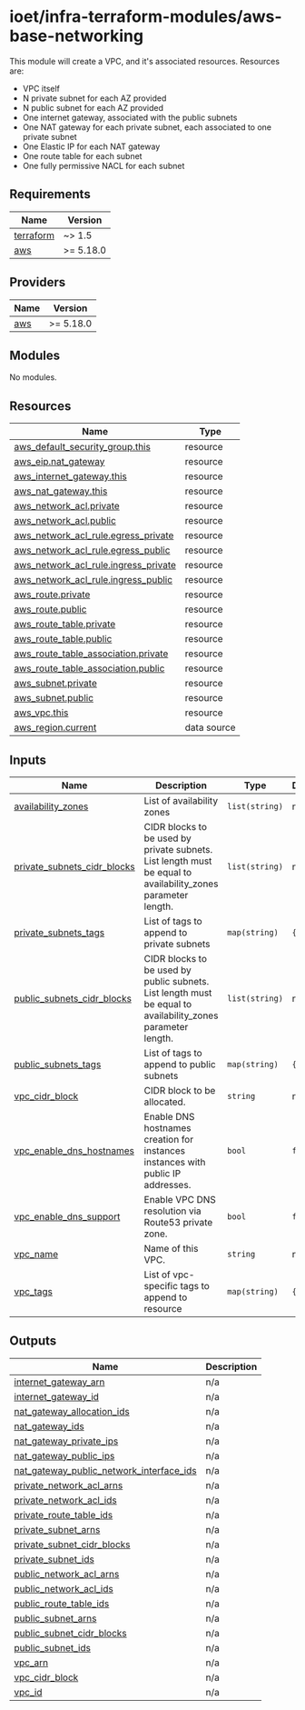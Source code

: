 <!-- BEGIN_TF_DOCS -->
# ioet/infra-terraform-modules/aws-base-networking

This module will create a VPC, and it's associated resources. Resources are:

- VPC itself
- N private subnet for each AZ provided
- N public subnet for each AZ provided
- One internet gateway, associated with the public subnets
- One NAT gateway for each private subnet, each associated to one private subnet
- One Elastic IP for each NAT gateway
- One route table for each subnet
- One fully permissive NACL for each subnet

## Requirements

| Name | Version |
|------|---------|
| <a name="requirement_terraform"></a> [terraform](#requirement\_terraform) | ~> 1.5 |
| <a name="requirement_aws"></a> [aws](#requirement\_aws) | >= 5.18.0 |

## Providers

| Name | Version |
|------|---------|
| <a name="provider_aws"></a> [aws](#provider\_aws) | >= 5.18.0 |

## Modules

No modules.

## Resources

| Name | Type |
|------|------|
| [aws_default_security_group.this](https://registry.terraform.io/providers/hashicorp/aws/latest/docs/resources/default_security_group) | resource |
| [aws_eip.nat_gateway](https://registry.terraform.io/providers/hashicorp/aws/latest/docs/resources/eip) | resource |
| [aws_internet_gateway.this](https://registry.terraform.io/providers/hashicorp/aws/latest/docs/resources/internet_gateway) | resource |
| [aws_nat_gateway.this](https://registry.terraform.io/providers/hashicorp/aws/latest/docs/resources/nat_gateway) | resource |
| [aws_network_acl.private](https://registry.terraform.io/providers/hashicorp/aws/latest/docs/resources/network_acl) | resource |
| [aws_network_acl.public](https://registry.terraform.io/providers/hashicorp/aws/latest/docs/resources/network_acl) | resource |
| [aws_network_acl_rule.egress_private](https://registry.terraform.io/providers/hashicorp/aws/latest/docs/resources/network_acl_rule) | resource |
| [aws_network_acl_rule.egress_public](https://registry.terraform.io/providers/hashicorp/aws/latest/docs/resources/network_acl_rule) | resource |
| [aws_network_acl_rule.ingress_private](https://registry.terraform.io/providers/hashicorp/aws/latest/docs/resources/network_acl_rule) | resource |
| [aws_network_acl_rule.ingress_public](https://registry.terraform.io/providers/hashicorp/aws/latest/docs/resources/network_acl_rule) | resource |
| [aws_route.private](https://registry.terraform.io/providers/hashicorp/aws/latest/docs/resources/route) | resource |
| [aws_route.public](https://registry.terraform.io/providers/hashicorp/aws/latest/docs/resources/route) | resource |
| [aws_route_table.private](https://registry.terraform.io/providers/hashicorp/aws/latest/docs/resources/route_table) | resource |
| [aws_route_table.public](https://registry.terraform.io/providers/hashicorp/aws/latest/docs/resources/route_table) | resource |
| [aws_route_table_association.private](https://registry.terraform.io/providers/hashicorp/aws/latest/docs/resources/route_table_association) | resource |
| [aws_route_table_association.public](https://registry.terraform.io/providers/hashicorp/aws/latest/docs/resources/route_table_association) | resource |
| [aws_subnet.private](https://registry.terraform.io/providers/hashicorp/aws/latest/docs/resources/subnet) | resource |
| [aws_subnet.public](https://registry.terraform.io/providers/hashicorp/aws/latest/docs/resources/subnet) | resource |
| [aws_vpc.this](https://registry.terraform.io/providers/hashicorp/aws/latest/docs/resources/vpc) | resource |
| [aws_region.current](https://registry.terraform.io/providers/hashicorp/aws/latest/docs/data-sources/region) | data source |

## Inputs

| Name | Description | Type | Default | Required |
|------|-------------|------|---------|:--------:|
| <a name="input_availability_zones"></a> [availability\_zones](#input\_availability\_zones) | List of availability zones | `list(string)` | n/a | yes |
| <a name="input_private_subnets_cidr_blocks"></a> [private\_subnets\_cidr\_blocks](#input\_private\_subnets\_cidr\_blocks) | CIDR blocks to be used by private subnets. List length must be equal to availability\_zones parameter length. | `list(string)` | n/a | yes |
| <a name="input_private_subnets_tags"></a> [private\_subnets\_tags](#input\_private\_subnets\_tags) | List of tags to append to private subnets | `map(string)` | `{}` | no |
| <a name="input_public_subnets_cidr_blocks"></a> [public\_subnets\_cidr\_blocks](#input\_public\_subnets\_cidr\_blocks) | CIDR blocks to be used by public subnets. List length must be equal to availability\_zones parameter length. | `list(string)` | n/a | yes |
| <a name="input_public_subnets_tags"></a> [public\_subnets\_tags](#input\_public\_subnets\_tags) | List of tags to append to public subnets | `map(string)` | `{}` | no |
| <a name="input_vpc_cidr_block"></a> [vpc\_cidr\_block](#input\_vpc\_cidr\_block) | CIDR block to be allocated. | `string` | n/a | yes |
| <a name="input_vpc_enable_dns_hostnames"></a> [vpc\_enable\_dns\_hostnames](#input\_vpc\_enable\_dns\_hostnames) | Enable DNS hostnames creation for instances instances with public IP addresses. | `bool` | `false` | no |
| <a name="input_vpc_enable_dns_support"></a> [vpc\_enable\_dns\_support](#input\_vpc\_enable\_dns\_support) | Enable VPC DNS resolution via Route53 private zone. | `bool` | `false` | no |
| <a name="input_vpc_name"></a> [vpc\_name](#input\_vpc\_name) | Name of this VPC. | `string` | n/a | yes |
| <a name="input_vpc_tags"></a> [vpc\_tags](#input\_vpc\_tags) | List of vpc-specific tags to append to resource | `map(string)` | `{}` | no |

## Outputs

| Name | Description |
|------|-------------|
| <a name="output_internet_gateway_arn"></a> [internet\_gateway\_arn](#output\_internet\_gateway\_arn) | n/a |
| <a name="output_internet_gateway_id"></a> [internet\_gateway\_id](#output\_internet\_gateway\_id) | n/a |
| <a name="output_nat_gateway_allocation_ids"></a> [nat\_gateway\_allocation\_ids](#output\_nat\_gateway\_allocation\_ids) | n/a |
| <a name="output_nat_gateway_ids"></a> [nat\_gateway\_ids](#output\_nat\_gateway\_ids) | n/a |
| <a name="output_nat_gateway_private_ips"></a> [nat\_gateway\_private\_ips](#output\_nat\_gateway\_private\_ips) | n/a |
| <a name="output_nat_gateway_public_ips"></a> [nat\_gateway\_public\_ips](#output\_nat\_gateway\_public\_ips) | n/a |
| <a name="output_nat_gateway_public_network_interface_ids"></a> [nat\_gateway\_public\_network\_interface\_ids](#output\_nat\_gateway\_public\_network\_interface\_ids) | n/a |
| <a name="output_private_network_acl_arns"></a> [private\_network\_acl\_arns](#output\_private\_network\_acl\_arns) | n/a |
| <a name="output_private_network_acl_ids"></a> [private\_network\_acl\_ids](#output\_private\_network\_acl\_ids) | n/a |
| <a name="output_private_route_table_ids"></a> [private\_route\_table\_ids](#output\_private\_route\_table\_ids) | n/a |
| <a name="output_private_subnet_arns"></a> [private\_subnet\_arns](#output\_private\_subnet\_arns) | n/a |
| <a name="output_private_subnet_cidr_blocks"></a> [private\_subnet\_cidr\_blocks](#output\_private\_subnet\_cidr\_blocks) | n/a |
| <a name="output_private_subnet_ids"></a> [private\_subnet\_ids](#output\_private\_subnet\_ids) | n/a |
| <a name="output_public_network_acl_arns"></a> [public\_network\_acl\_arns](#output\_public\_network\_acl\_arns) | n/a |
| <a name="output_public_network_acl_ids"></a> [public\_network\_acl\_ids](#output\_public\_network\_acl\_ids) | n/a |
| <a name="output_public_route_table_ids"></a> [public\_route\_table\_ids](#output\_public\_route\_table\_ids) | n/a |
| <a name="output_public_subnet_arns"></a> [public\_subnet\_arns](#output\_public\_subnet\_arns) | n/a |
| <a name="output_public_subnet_cidr_blocks"></a> [public\_subnet\_cidr\_blocks](#output\_public\_subnet\_cidr\_blocks) | n/a |
| <a name="output_public_subnet_ids"></a> [public\_subnet\_ids](#output\_public\_subnet\_ids) | n/a |
| <a name="output_vpc_arn"></a> [vpc\_arn](#output\_vpc\_arn) | n/a |
| <a name="output_vpc_cidr_block"></a> [vpc\_cidr\_block](#output\_vpc\_cidr\_block) | n/a |
| <a name="output_vpc_id"></a> [vpc\_id](#output\_vpc\_id) | n/a |
<!-- END_TF_DOCS -->